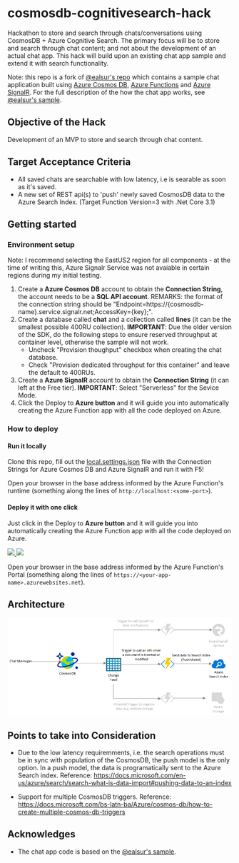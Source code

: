 # cosmosdb-cognitivesearch-hack

Hackathon to store and search through chats/conversations using  CosmosDB + Azure Cognitive Search.
The primary focus will be to store and search through chat content; and not about the development of an actual chat app.  This hack will build upon an existing chat app sample and extend it with search functionality.  

Note: this repo is a fork of [@ealsur's repo](https://github.com/ealsur/serverlessnotifications) which contains a sample chat application built using [Azure Cosmos DB](https://docs.microsoft.com/azure/cosmos-db/introduction), [Azure Functions](https://azure.microsoft.com/services/functions/) and [Azure SignalR](https://docs.microsoft.com/azure/azure-signalr/signalr-overview).  For the full description of the how the chat app works, see [@ealsur's sample](https://github.com/ealsur/serverlessnotifications).  

## Objective of the Hack

Development of an MVP to store and search through chat content.

## Target Acceptance Criteria

- All saved chats are searchable with low latency, i.e is searable as soon as it's saved.
- A new set of REST api(s) to 'push' newly saved CosmosDB data to the Azure Search Index.  (Target Function Version=3 with .Net Core 3.1)

## Getting started

### Environment setup
Note: I recommend selecting the EastUS2 region for all components - at the time of writing this, Azure Signalr Service was not avaiable in certain regions during my initial testing.   

1. Create a **Azure Cosmos DB** account to obtain the **Connection String**, the account needs to be a **SQL API account**. REMARKS: the format of the connection string should be "Endpoint=https://{cosmosdb-name}.service.signalr.net;AccessKey={key};".
2. Create a database called **chat** and a collection called **lines** (it can be the smallest possible 400RU collection).  **IMPORTANT**: Due the older version of the SDK, do the following steps to ensure reserved throughput at container level, otherwise the sample will not work.  
    - Uncheck "Provision thoughput" checkbox when creating the chat database.
    - Check "Provision dedicated throughput for this container" and leave the default to 400RUs. 
3. Create a **Azure SignalR** account to obtain the **Connection String** (it can left at the Free tier).  **IMPORTANT**: Select "Serverless" for the Sevice Mode. 
4. Click the Deploy to **Azure button** and it will guide you into automatically creating the Azure Function app with all the code deployed on Azure.

### How to deploy

#### Run it locally

Clone this repo, fill out the [local.settings.json](https://github.com/ealsur/serverlessnotifications/blob/master/src/function/ChangeFeedSignalR/local.settings.json) file with the Connection Strings for Azure Cosmos DB and Azure SignalR and run it with F5!

Open your browser in the base address informed by the Azure Function's runtime (something along the lines of `http://localhost:<some-port>`).

#### Deploy it with one click

Just click in the Deploy to **Azure button** and it will guide you into automatically creating the Azure Function app with all the code deployed on Azure.

<a href="https://portal.azure.com/#create/Microsoft.Template/uri/https%3A%2F%2Fraw.githubusercontent.com%2Fbecheng%2Fcosmosdb-cognitivesearch-hack%2Fmaster%2Fazuredeploy.json" target="_blank">
    <img src="http://azuredeploy.net/deploybutton.png"/>
</a>
<a href="http://armviz.io/#/?load=https%3A%2F%2Fraw.githubusercontent.com%2Fbecheng%2Fcosmosdb-cognitivesearch-hack%2Fmaster%2Fazuredeploy.json" target="_blank">
    <img src="http://armviz.io/visualizebutton.png"/>
</a>

Open your browser in the base address informed by the Azure Function's Portal (something along the lines of `https://<your-app-name>.azurewebsites.net`).

## Architecture
![alt text](https://github.com/becheng/cosmosdb-cognitivesearch-hack/blob/master/images/cosmos+search+hack_architecture.png "Conceptual Architecture")

## Points to take into Consideration

- Due to the low latency requiremments, i.e. the search operations must be in sync with population of the CosmosDB, the push model is the only option.  In a push model, the data is programatically sent to the Azure Search index.  Reference: https://docs.microsoft.com/en-us/azure/search/search-what-is-data-import#pushing-data-to-an-index

- Support for multiple CosmosDB triggers.  Reference: https://docs.microsoft.com/bs-latn-ba/Azure/cosmos-db/how-to-create-multiple-cosmos-db-triggers

## Acknowledges

* The chat app code is based on the [@ealsur's sample](https://github.com/ealsur/serverlessnotifications).
